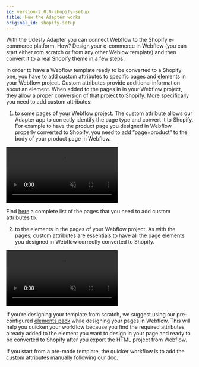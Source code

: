 ```yaml
---
id: version-2.0.0-shopify-setup
title: How the Adapter works
original_id: shopify-setup
---
```


With the Udesly Adapter you can connect Webflow to the Shopify e-commerce platform. How? Design your e-commerce in Webflow (you can start either rom scratch or from any other Weblow template) and then convert it to a real Shopify theme in a few steps. 

In order to have a Webflow template ready to be converted to a Shopify one, you have to add  custom attributes to specific pages and elements in your Webflow project. 
Custom attributes provide additional information about an element. When added to the pages in in your Webflow project, they allow a proper conversion of that project to Shopify. 
More specifically you need to add custom attributes:

1. to some pages of your Webflow project. The custom attribute allows our Adapter app to correctly identify the page type and convert it to Shopify. For example to have the product page you designed in Webflow properly converted to Shopify, you need to add “page=product” to the body of your product page in Webflow. 


<video autoplay muted playsinline="true" loop>
<source src="/assets/page-type.webm">
</video>

Find [here](shopify-pages-structure) a complete list of the pages that you need to add custom attributes to.

2. to the elements in the pages of your Webflow project. As with the pages, custom attributes are essentials to have all the page elements you designed in Webflow correctly converted to Shopify. 

<video autoplay muted playsinline="true" loop>
<source src="/assets/custom-attribute.webm">
</video>

If you’re designing your template from scratch, we suggest using our pre-configured [elements pack](https://webflow.com/website/webflow-to-shopify-elements) while designing your pages in Webflow. This will help you quicken your workflow because you find the required attributes already added to the element you want to design in your page and ready to be converted to Shopify after you export the HTML project from Webflow. 

If you start from a pre-made template, the quicker workflow is to add the custom attributes manually following our doc. 